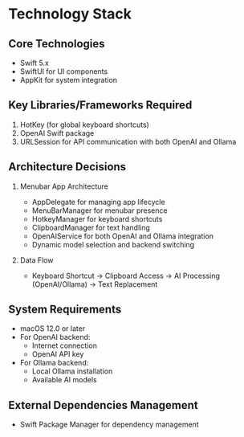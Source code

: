 # Technology Stack

## Core Technologies
- Swift 5.x
- SwiftUI for UI components
- AppKit for system integration

## Key Libraries/Frameworks Required
1. HotKey (for global keyboard shortcuts)
2. OpenAI Swift package
3. URLSession for API communication with both OpenAI and Ollama

## Architecture Decisions
1. Menubar App Architecture
   - AppDelegate for managing app lifecycle
   - MenuBarManager for menubar presence
   - HotkeyManager for keyboard shortcuts
   - ClipboardManager for text handling
   - OpenAIService for both OpenAI and Ollama integration
   - Dynamic model selection and backend switching

2. Data Flow
   - Keyboard Shortcut → Clipboard Access → AI Processing (OpenAI/Ollama) → Text Replacement

## System Requirements
- macOS 12.0 or later
- For OpenAI backend:
  - Internet connection
  - OpenAI API key
- For Ollama backend:
  - Local Ollama installation
  - Available AI models

## External Dependencies Management
- Swift Package Manager for dependency management
